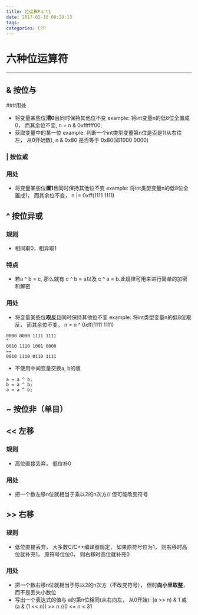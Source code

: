 ```yaml
---
title: 位运算Part1
date: 2017-02-10 09:29:13
tags:
categories: CPP
---
```

# 六种位运算符
-----------
## & 按位与
###用处
* 将变量某些位**清0**且同时保持其他位不变
	example: 将int变量n的低8位全置成0， 而其余位不变, n = n & 0xffffff00;
* 获取变量中的某一位
	example: 判断一个int类型变量第n位是否是1(从右往左， 从0开始数), n & 0x80 是否等于 0x80(即1000 0000)

### | 按位或
### 用处
* 将变量某些位**置1**且同时保持其他位不变
	example: 将int类型变量n的低8位全置成1， 而其余位不变， n |= 0xff(1111 1111)

## ^ 按位异或
### 规则
* 相同取0，相异取1

### 特点
* 若a ^ b = c, 那么就有 c ^ b = a以及 c ^ a = b.此规律可用来进行简单的加密和解密

### 用处
* 将变量某些位**取反**且同时保持其他位不变
	example: 将int类型变量n的低8位取反， 而其余位不变， n = n ^ 0xff(1111 1111)
```
0000 0000 1111 1111
^
0010 1110 1001 0000
==
0010 1110 0110 1111
```
* 不使用中间变量交换a, b的值
```
a = a ^ b;
b = a ^ b;
a = a ^ b;
```
## ~ 按位非（单目）

## << 左移
### 规则
* 高位直接丢弃， 低位补0
### 用处
* 把一个数左移n位就相当于乘以2的n次方// 但可能改变符号
## &gt;&gt; 右移
### 规则
* 低位直接丢弃， 大多数C/C++编译器规定， 如果原符号位为1， 则右移时高位就补充1， 原符号位位0， 则右移时高位就补充0
### 用处
* 把一个数右移n位就相当于除以2的n次方（不改变符号）， 但时**向小里取整**， 而不是丢失小数位
* 写出一个表达式的值与 a的第n位相同(从右向左， 从0开始): (a >> n) & 1 或 (a & (1 << n)) >> n //0 <= n < 31